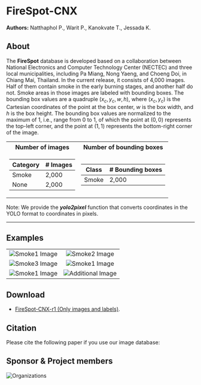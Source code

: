# FireSpot-CNX

**Authors:** 
Natthaphol P., Warit P., Kanokvate T., Jessada K.

## About

The <b>FireSpot</b> database is developed based on a collaboration between National Electronics and Computer Technology Center (NECTEC) and three local municipalities, including Pa Miang, Nong Yaeng, and Choeng Doi, in Chiang Mai, Thailand. In the current release, it consists of 4,000 images. Half of them contain smoke in the early burning stages, and another half do not. Smoke areas in those images are labeled with bounding boxes. The bounding box values are a quadruple $(x_c,y_c,w,h)$, where $(x_c,y_c)$ is the Cartesian coordinates of the point at the box center, $w$ is the box width, and $h$ is the box height. The bounding box values are normalized to the maximum of $1$, i.e., range from $0$ to $1$, of which the point at $(0,0)$ represents the top-left corner, and the point at $(1,1)$ represents the bottom-right corner of the image.

<div align="center">
<table>
  <tr>
    <th>Number of images</th>
    <th>Number of bounding boxes</th>
  </tr>
 
  <tr><td>

  | Category | # Images |
  | ------------- | ------------- |
  | Smoke  | 2,000 |
  | None  | 2,000  |

  </td><td>

  | Class | # Bounding boxes |
  | ------------- | ------------- |
  | Smoke  | 2,000 |

  </td></tr> 
</table>
</div>

Note: We provide the <i><b>yolo2pixel</b></i> function that converts coordinates in the YOLO format to coordinates in pixels.

***

## Examples

<table>
  <tr>
    <td align="center">
      <img alt="Smoke1 Image" src="https://drive.google.com/uc?id=1mjwfKdQE7W_c9EVbZUsOYn6IcgY89mJS">
    </td>
    <td align="center">
      <img alt="Smoke2 Image" src="https://drive.google.com/uc?id=1n8iM-z93JvxF9ruWW9-Z9okeSEh5S_OH">
    </td>
  </tr>
  <tr>
    <td align="center">
      <img alt="Smoke3 Image" src="https://drive.google.com/uc?id=1G2Ah3sUe7Up2mQTFV-0h-ILwEg5aTLGm">
    </td>
    <td align="center">
      <img alt="Smoke1 Image" src="https://drive.google.com/uc?id=1sxJRXMPKrVWQIfv2KaDfr8p7aOIqErmG">
    </td>
  </tr>
  <tr>
    <td align="center">
      <img alt="Smoke1 Image" src="https://drive.google.com/uc?id=11X7Z3lxy-dNoaXsqL2GrO4Nu-iXplqpw">
    </td>
    <td align="center">
      <img alt="Additional Image" src="https://drive.google.com/uc?id=1SXAmyUeWpi0XB4dgMiqIVj44VjFlZkzg">
    </td>
  </tr>
</table>




## Download

* [FireSpot-CNX-r1 (Only images and labels)](https://www.dropbox.com/scl/fo/jpheymj5odn3xkrkt29r2/h?rlkey=ely1wck6qoqok9x6nf9on568m&dl=0).

## Citation

Please cite the following paper if you use our image database:

## Sponsor & Project members

![Organizations](https://drive.google.com/uc?id=1RFr4t7D0pVGwEVmGBtTSod5SG_fuegMU)
